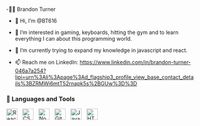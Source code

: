 -🏄‍♂️ Brandon Turner
-  👋 Hi, I’m @BT616
- 👀 I’m interested in gaming, keyboards, hitting the gym and to learn everything I can about this programming world.
- 🌱 I’m currently trying to expand my knowledge in javascript and react. 

- 📫 Reach me on LinkedIn: https://www.linkedin.com/in/brandon-turner-046a7a254?lipi=urn%3Ali%3Apage%3Ad_flagship3_profile_view_base_contact_details%3BZRMWi6mtT52rnapk5s%2BGUw%3D%3D

### 🧰 Languages and Tools
<img align="left" alt="React" width="30px" style="padding-right:10px;" src="https://cdn.jsdelivr.net/gh/devicons/devicon/icons/react/react-original.svg" />
<img align="left" alt="CSS" width="30px" style="padding-right:10px;" src="https://cdn.jsdelivr.net/gh/devicons/devicon/icons/css3/css3-plain.svg" />
<img align="left" alt="NodeJS" width="30px" style="padding-right:10px;" src="https://cdn.jsdelivr.net/gh/devicons/devicon/icons/nodejs/nodejs-original.svg" />
<img align="left" alt="GitHub" width="30px" style="padding-right:10px;" src="https://cdn.jsdelivr.net/gh/devicons/devicon/icons/github/github-original.svg" />
<img align="left" alt="JavaScript" width="30px" style="padding-right:10px;" src="https://cdn.jsdelivr.net/gh/devicons/devicon/icons/javascript/javascript-plain.svg" />
<img align="left" alt="HTML" width="30px" style="padding-right:10px;" src="https://cdn.jsdelivr.net/gh/devicons/devicon/icons/html5/html5-plain.svg" />
<!---
BT616/BT616 is a ✨ special ✨ repository because its `README.md` (this file) appears on your GitHub profile.
You can click the Preview link to take a look at your changes.
--->
